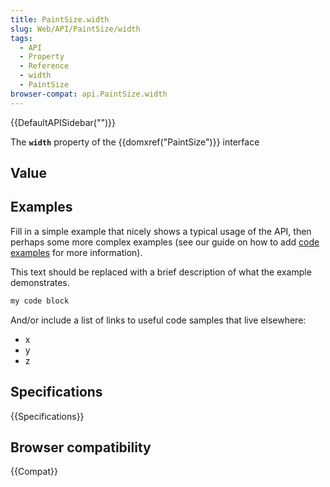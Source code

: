 ```yaml
---
title: PaintSize.width
slug: Web/API/PaintSize/width
tags:
  - API
  - Property
  - Reference
  - width
  - PaintSize
browser-compat: api.PaintSize.width
---
```

{{DefaultAPISidebar("")}}

The **`width`** property of the {{domxref("PaintSize")}} interface 

## Value



## Examples

Fill in a simple example that nicely shows a typical usage of the API, then perhaps some more complex examples (see our guide on how to add [code examples](/en-US/docs/MDN/Contribute/Structures/Code_examples) for more information).

This text should be replaced with a brief description of what the example demonstrates.

```js
my code block
```

And/or include a list of links to useful code samples that live elsewhere:

*   x
*   y
*   z

## Specifications

{{Specifications}}

## Browser compatibility

{{Compat}}


